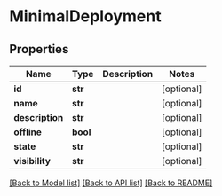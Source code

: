 # MinimalDeployment

## Properties
Name | Type | Description | Notes
------------ | ------------- | ------------- | -------------
**id** | **str** |  | [optional] 
**name** | **str** |  | [optional] 
**description** | **str** |  | [optional] 
**offline** | **bool** |  | [optional] 
**state** | **str** |  | [optional] 
**visibility** | **str** |  | [optional] 

[[Back to Model list]](../README.md#documentation-for-models) [[Back to API list]](../README.md#documentation-for-api-endpoints) [[Back to README]](../README.md)


